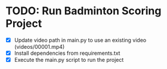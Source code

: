 # TODO: Run Badminton Scoring Project

- [x] Update video path in main.py to use an existing video (videos/00001.mp4)
- [x] Install dependencies from requirements.txt
- [x] Execute the main.py script to run the project
